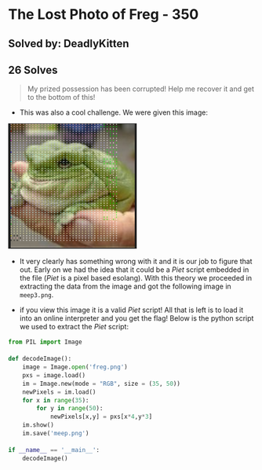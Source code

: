 # The Lost Photo of Freg - 350 
## Solved by: DeadlyKitten
## 26 Solves

> My prized possession has been corrupted! Help me recover it and get to the bottom of this!


- This was also a cool challenge. We were given this image:

![](Pasted%20image%2020210419143259.png)

- It very clearly has something wrong with it and it is our job to figure that out. Early on we had the idea that it could be a _Piet_ script embedded in the file (_Piet_ is a pixel based esolang). With this theory we proceeded in extracting the data from the image and got the following image in `meep3.png`.

- if you view this image it is a valid _Piet_ script! All that is left is to load it into an online interpreter and you get the flag! Below is the python script we used to extract the _Piet_ script:

```python
from PIL import Image

def decodeImage():
    image = Image.open('freg.png')
    pxs = image.load()
    im = Image.new(mode = "RGB", size = (35, 50))
    newPixels = im.load()
    for x in range(35):
        for y in range(50):
            newPixels[x,y] = pxs[x*4,y*3]
    im.show()
    im.save('meep.png')

if __name__ == '__main__':
    decodeImage()
```